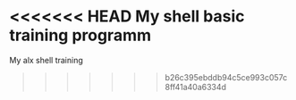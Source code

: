 <<<<<<< HEAD
My shell basic training programm
=======
My alx shell training
>>>>>>> b26c395ebddb94c5ce993c057c8ff41a40a6334d
